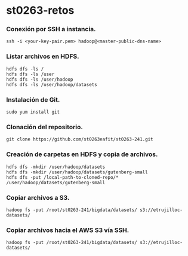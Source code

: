 # st0263-retos

### Conexión por SSH a instancia.

```
ssh -i <your-key-pair.pem> hadoop@<master-public-dns-name>
```

### Listar archivos en HDFS.

```
hdfs dfs -ls /
hdfs dfs -ls /user
hdfs dfs -ls /user/hadoop
hdfs dfs -ls /user/hadoop/datasets
```

### Instalación de Git.

```
sudo yum install git
```

### Clonación del repositorio.

```
git clone https://github.com/st0263eafit/st0263-241.git
```

### Creación de carpetas en HDFS y copia de archivos.

```
hdfs dfs -mkdir /user/hadoop/datasets
hdfs dfs -mkdir /user/hadoop/datasets/gutenberg-small
hdfs dfs -put /local-path-to-cloned-repo/* /user/hadoop/datasets/gutenberg-small
```

### Copiar archivos a S3.

```
hadoop fs -put /root/st0263-241/bigdata/datasets/ s3://etrujilloc-datasets/
```

### Copiar archivos hacia el AWS S3 vía SSH.

```
hadoop fs -put /root/st0263-241/bigdata/datasets/ s3://etrujilloc-datasets/
```


